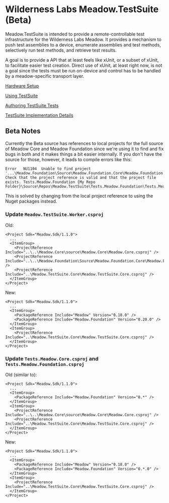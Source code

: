 # Wilderness Labs Meadow.TestSuite (Beta)

Meadow.TestSuite is intended to provide a remote-controllable test infrastructure for the Wilderness Labs Meadow.  It provides a mechanism to push test assemblies to a device, enumerate assemblies and test methods, selectively run test methods, and retrieve test results.

A goal is to provide a API that at least feels like xUnit, or a subset of xUnit, to facilitate easier test creation.  Direct use of xUnit, at least right now, is not a goal since the tests must be run on-device and control has to be handled by a meadow-specific transport layer.

[Hardware Setup](setup.md)

[Using TestSuite](usage.md)

[Authoring TestSuite Tests](authoring-tests.md)

[TestSuite Implementation Details](implementation.md)

## Beta Notes

Currently the Beta source has references to local projects for the full source of Meadow Core and Meadow Foundation since we're using it to find and fix bugs in both and it makes things a bit easier internally. If you don't have the source for those, however, it leads to compile errors like this:

```
Error	NU1104	Unable to find project '...\Meadow.Foundation\Source\Meadow.Foundation.Core\Meadow.Foundation.Core.csproj'. Check that the project reference is valid and that the project file exists.	Tests.Meadow.Foundation	{My Repo Folder}\Source\Repos\Meadow.TestSuite\Tests.Meadow.Foundation\Tests.Meadow.Foundation.csproj
```

This is solved by changing from the local project reference to using the Nuget packages instead.

### Update `Meadow.TestSuite.Worker.csproj`

Old:
```
<Project Sdk="Meadow.Sdk/1.1.0">
  ...
  <ItemGroup>
    <ProjectReference Include="..\..\Meadow.Core\source\Meadow.Core\Meadow.Core.csproj" />
    <ProjectReference Include="..\..\Meadow.Foundation\Source\Meadow.Foundation.Core\Meadow.Foundation.Core.csproj" />
    <ProjectReference Include="..\Meadow.TestSuite.Core\Meadow.TestSuite.Core.csproj" />
  </ItemGroup>
</Project>
```
New:
```
<Project Sdk="Meadow.Sdk/1.1.0">
  ...
  <ItemGroup>
    <PackageReference Include="Meadow" Version="0.18.0" />
    <PackageReference Include="Meadow.Foundation" Version="0.20.0" />
  </ItemGroup>
  <ItemGroup>
    <ProjectReference Include="..\Meadow.TestSuite.Core\Meadow.TestSuite.Core.csproj" />
  </ItemGroup>
</Project>
```

### Update `Tests.Meadow.Core.csproj` and `Tests.Meadow.Foundation.csproj`

Old (similar to):
```
<Project Sdk="Meadow.Sdk/1.1.0">
  ...
  <ItemGroup>
    <PackageReference Include="Meadow.Foundation" Version="0.*" />
  </ItemGroup>
  <ItemGroup>
    <ProjectReference Include="..\..\Meadow.Core\source\Meadow.Core\Meadow.Core.csproj" />
    <ProjectReference Include="..\Meadow.TestSuite.Core\Meadow.TestSuite.Core.csproj" />
  </ItemGroup>
</Project>
```
New:
```
<Project Sdk="Meadow.Sdk/1.1.0">
  ...
  <ItemGroup>
    <PackageReference Include="Meadow" Version="0.18.0" />
    <PackageReference Include="Meadow.Foundation" Version="0.*.0" />
  </ItemGroup>
  <ItemGroup>
    <ProjectReference Include="..\Meadow.TestSuite.Core\Meadow.TestSuite.Core.csproj" />
  </ItemGroup>
</Project>
```
